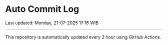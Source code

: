 # Auto Commit Log

Last updated: Monday, 21-07-2025 17:16 WIB

---

This repository is automatically updated every 2 hour using GitHub Actions.
